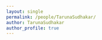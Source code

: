 ```yaml
---
layout: single
permalink: /people/TarunaSudhakar/
author: TarunaSudhakar
author_profile: true
---
```

